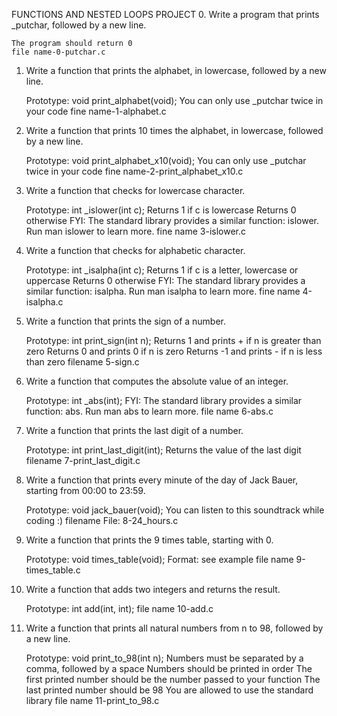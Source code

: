 FUNCTIONS AND NESTED LOOPS PROJECT
0. Write a program that prints _putchar, followed by a new line.

	The program should return 0
	file name-0-putchar.c
1. Write a function that prints the alphabet, in lowercase, followed by a new line.

	Prototype: void print_alphabet(void);
	You can only use _putchar twice in your code
	fine name-1-alphabet.c
2. Write a function that prints 10 times the alphabet, in lowercase, followed by a new line.

	Prototype: void print_alphabet_x10(void);
	You can only use _putchar twice in your code
	fine name-2-print_alphabet_x10.c
3. Write a function that checks for lowercase character.

	Prototype: int _islower(int c);
	Returns 1 if c is lowercase
	Returns 0 otherwise
	FYI: The standard library provides a similar function: islower. Run man islower to learn more.
	fine name 3-islower.c
4. Write a function that checks for alphabetic character.

	Prototype: int _isalpha(int c);
	Returns 1 if c is a letter, lowercase or uppercase
	Returns 0 otherwise
 	FYI: The standard library provides a similar function: isalpha. Run man isalpha to learn more.
	fine name 4-isalpha.c
5. Write a function that prints the sign of a number.

	Prototype: int print_sign(int n);
	Returns 1 and prints + if n is greater than zero
	Returns 0 and prints 0 if n is zero
	Returns -1 and prints - if n is less than zero
	filename 5-sign.c
6. Write a function that computes the absolute value of an integer.

	Prototype: int _abs(int);
	FYI: The standard library provides a similar function: abs. Run man abs to learn more.
	file name 6-abs.c
7. Write a function that prints the last digit of a number.

	Prototype: int print_last_digit(int);
	Returns the value of the last digit
	filename 7-print_last_digit.c
8. Write a function that prints every minute of the day of Jack Bauer, starting from 00:00 to 23:59.

	Prototype: void jack_bauer(void);
	You can listen to this soundtrack while coding :)
	filename File: 8-24_hours.c
9. Write a function that prints the 9 times table, starting with 0.

	Prototype: void times_table(void);
	Format: see example
	file name 9-times_table.c
10. Write a function that adds two integers and returns the result.

	Prototype: int add(int, int);
	file name 10-add.c
11. Write a function that prints all natural numbers from n to 98, followed by a new line.

	Prototype: void print_to_98(int n);
	Numbers must be separated by a comma, followed by a space
	Numbers should be printed in order
	The first printed number should be the number passed to your function
	The last printed number should be 98
	You are allowed to use the standard library
	file name 11-print_to_98.c
	
